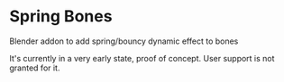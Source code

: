 # Spring Bones
Blender addon to add spring/bouncy dynamic effect to bones

It's currently in a very early state, proof of concept.
User support is not granted for it.
